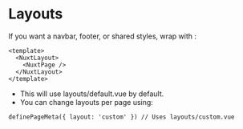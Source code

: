 # Layouts

If you want a navbar, footer, or shared styles, wrap <NuxtPage /> with <NuxtLayout />:

```
<template>
  <NuxtLayout>
    <NuxtPage />
  </NuxtLayout>
</template>
```

- This will use layouts/default.vue by default.
- You can change layouts per page using:

```
definePageMeta({ layout: 'custom' }) // Uses layouts/custom.vue
```
